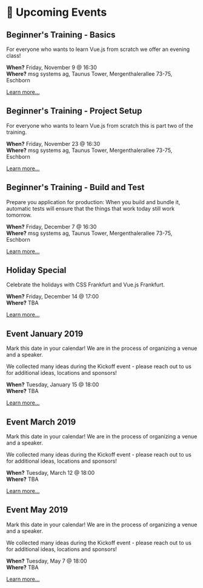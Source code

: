 # :dancer: Upcoming Events

<!-- TODO: translate -->

## Beginner's Training - Basics

For everyone who wants to learn Vue.js from scratch we offer an evening class!

**When?** Friday, November 9 @ 16:30</br>
**Where?** msg systems ag, Taunus Tower, Mergenthalerallee 73-75, Eschborn

[Learn more...](/events/learningvue.md)

## Beginner's Training - Project Setup

For everyone who wants to learn Vue.js from scratch this is part two of the training.

**When?** Friday, November 23 @ 16:30</br>
**Where?** msg systems ag, Taunus Tower, Mergenthalerallee 73-75, Eschborn

[Learn more...](/events/learningvue.md)

## Beginner's Training - Build and Test

Prepare you application for production: When you build and bundle it, automatic tests will ensure that the things that work today still work tomorrow.

**When?** Friday, December 7 @ 16:30</br>
**Where?** msg systems ag, Taunus Tower, Mergenthalerallee 73-75, Eschborn

[Learn more...](/events/learningvue.md)

## Holiday Special

Celebrate the holidays with CSS Frankfurt and Vue.js Frankfurt.

**When?** Friday, December 14 @ 17:00</br>
**Where?** TBA

[Learn more...](https://www.meetup.com/vuejsfrankfurt/events/255141413/)

## Event January 2019

Mark this date in your calendar! We are in the process of organizing a venue and a speaker.

We collected many ideas during the Kickoff event - please reach out to us for additional ideas, locations and sponsors!

**When?** Tuesday, January 15 @ 18:00</br>
**Where?** TBA

[Learn more...](https://www.meetup.com/vuejsfrankfurt/events/255459806/)

## Event March 2019

Mark this date in your calendar! We are in the process of organizing a venue and a speaker.

We collected many ideas during the Kickoff event - please reach out to us for additional ideas, locations and sponsors!

**When?** Tuesday, March 12 @ 18:00</br>
**Where?** TBA

[Learn more...](https://www.meetup.com/vuejsfrankfurt/events/255460169/)

## Event May 2019

Mark this date in your calendar! We are in the process of organizing a venue and a speaker.

We collected many ideas during the Kickoff event - please reach out to us for additional ideas, locations and sponsors!

**When?** Tuesday, May 7 @ 18:00</br>
**Where?** TBA

[Learn more...](https://www.meetup.com/vuejsfrankfurt/events/255460193/)
